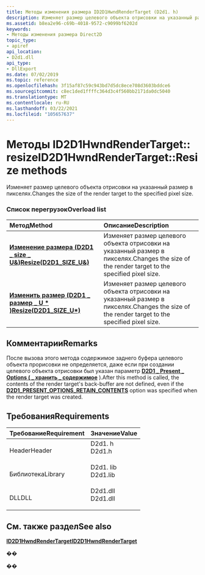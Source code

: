 ```yaml
---
title: Методы изменения размера ID2D1HwndRenderTarget (D2d1. h)
description: Изменяет размер целевого объекта отрисовки на указанный размер в пикселях.
ms.assetid: b8ea2e96-c69b-4018-9572-c9099bf6202d
keywords:
- Методы изменения размера Direct2D
topic_type:
- apiref
api_location:
- D2d1.dll
api_type:
- DllExport
ms.date: 07/02/2019
ms.topic: reference
ms.openlocfilehash: 3f15af87c59c943bd7d5dc8ece708d3603bddce6
ms.sourcegitcommit: c8ec1ded1ffffc364d3c4f560bb2171da0dc5040
ms.translationtype: MT
ms.contentlocale: ru-RU
ms.lasthandoff: 03/22/2021
ms.locfileid: "105657637"
---
```

# <a name="id2d1hwndrendertargetresize-methods"></a><span data-ttu-id="db202-104">Методы ID2D1HwndRenderTarget:: resize</span><span class="sxs-lookup"><span data-stu-id="db202-104">ID2D1HwndRenderTarget::Resize methods</span></span>

<span data-ttu-id="db202-105">Изменяет размер целевого объекта отрисовки на указанный размер в пикселях.</span><span class="sxs-lookup"><span data-stu-id="db202-105">Changes the size of the render target to the specified pixel size.</span></span>

### <a name="overload-list"></a><span data-ttu-id="db202-106">Список перегрузок</span><span class="sxs-lookup"><span data-stu-id="db202-106">Overload list</span></span>



| <span data-ttu-id="db202-107">Метод</span><span class="sxs-lookup"><span data-stu-id="db202-107">Method</span></span>                                                                         | <span data-ttu-id="db202-108">Описание</span><span class="sxs-lookup"><span data-stu-id="db202-108">Description</span></span>                                                                    |
|:-------------------------------------------------------------------------------|:-------------------------------------------------------------------------------|
| <span data-ttu-id="db202-109">[**Изменение размера (D2D1 \_ size \_ U&)**](/windows/win32/api/d2d1/nf-d2d1-id2d1hwndrendertarget-resize(constd2d1_size_u_))</span><span class="sxs-lookup"><span data-stu-id="db202-109">[**Resize(D2D1\_SIZE\_U&)**](/windows/win32/api/d2d1/nf-d2d1-id2d1hwndrendertarget-resize(constd2d1_size_u_))</span></span>  | <span data-ttu-id="db202-110">Изменяет размер целевого объекта отрисовки на указанный размер в пикселях.</span><span class="sxs-lookup"><span data-stu-id="db202-110">Changes the size of the render target to the specified pixel size.</span></span> <br/> |
| <span data-ttu-id="db202-111">[**Изменить размер (D2D1 \_ размер \_ U \* )**](/windows/win32/api/d2d1/nf-d2d1-id2d1hwndrendertarget-resize(constd2d1_size_u))</span><span class="sxs-lookup"><span data-stu-id="db202-111">[**Resize(D2D1\_SIZE\_U\*)**](/windows/win32/api/d2d1/nf-d2d1-id2d1hwndrendertarget-resize(constd2d1_size_u))</span></span> | <span data-ttu-id="db202-112">Изменяет размер целевого объекта отрисовки на указанный размер в пикселях.</span><span class="sxs-lookup"><span data-stu-id="db202-112">Changes the size of the render target to the specified pixel size.</span></span><br/>  |



## <a name="remarks"></a><span data-ttu-id="db202-113">Комментарии</span><span class="sxs-lookup"><span data-stu-id="db202-113">Remarks</span></span>

<span data-ttu-id="db202-114">После вызова этого метода содержимое заднего буфера целевого объекта прорисовки не определяется, даже если при создании целевого объекта отрисовки был указан параметр [**D2D1 \_ Present \_ Options ( \_ хранить \_ содержимое**](/windows/win32/api/d2d1/ne-d2d1-d2d1_present_options) ).</span><span class="sxs-lookup"><span data-stu-id="db202-114">After this method is called, the contents of the render target's back-buffer are not defined, even if the [**D2D1\_PRESENT\_OPTIONS\_RETAIN\_CONTENTS**](/windows/win32/api/d2d1/ne-d2d1-d2d1_present_options) option was specified when the render target was created.</span></span>

## <a name="requirements"></a><span data-ttu-id="db202-115">Требования</span><span class="sxs-lookup"><span data-stu-id="db202-115">Requirements</span></span>



| <span data-ttu-id="db202-116">Требование</span><span class="sxs-lookup"><span data-stu-id="db202-116">Requirement</span></span> | <span data-ttu-id="db202-117">Значение</span><span class="sxs-lookup"><span data-stu-id="db202-117">Value</span></span> |
|--------------------|-------------------------------------------------------------------------------------|
| <span data-ttu-id="db202-118">Header</span><span class="sxs-lookup"><span data-stu-id="db202-118">Header</span></span><br/>  | <dl> <span data-ttu-id="db202-119"><dt>D2d1. h</dt></span><span class="sxs-lookup"><span data-stu-id="db202-119"><dt>D2d1.h</dt></span></span> </dl>   |
| <span data-ttu-id="db202-120">Библиотека</span><span class="sxs-lookup"><span data-stu-id="db202-120">Library</span></span><br/> | <dl> <span data-ttu-id="db202-121"><dt>D2d1. lib</dt></span><span class="sxs-lookup"><span data-stu-id="db202-121"><dt>D2d1.lib</dt></span></span> </dl> |
| <span data-ttu-id="db202-122">DLL</span><span class="sxs-lookup"><span data-stu-id="db202-122">DLL</span></span><br/>     | <dl> <span data-ttu-id="db202-123"><dt>D2d1.dll</dt></span><span class="sxs-lookup"><span data-stu-id="db202-123"><dt>D2d1.dll</dt></span></span> </dl> |



## <a name="see-also"></a><span data-ttu-id="db202-124">См. также раздел</span><span class="sxs-lookup"><span data-stu-id="db202-124">See also</span></span>

<dl> <dt>

<span data-ttu-id="db202-125">[**ID2D1HwndRenderTarget**](/previous-versions/windows/desktop/legacy/dd371275(v=vs.85))</span><span class="sxs-lookup"><span data-stu-id="db202-125">[**ID2D1HwndRenderTarget**](/previous-versions/windows/desktop/legacy/dd371275(v=vs.85))</span></span>
</dt> </dl>

<span data-ttu-id="db202-126">�</span><span class="sxs-lookup"><span data-stu-id="db202-126">�</span></span>

<span data-ttu-id="db202-127">�</span><span class="sxs-lookup"><span data-stu-id="db202-127">�</span></span>
